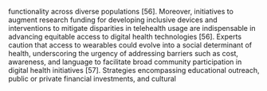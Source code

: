 functionality across diverse populations [56]. Moreover, initiatives to augment research funding for
developing inclusive devices and interventions to mitigate disparities in telehealth usage are indispensable
in advancing equitable access to digital health technologies [56]. Experts caution that access to wearables
could evolve into a social determinant of health, underscoring the urgency of addressing barriers such as
cost, awareness, and language to facilitate broad community participation in digital health initiatives [57].
Strategies encompassing educational outreach, public or private financial investments, and cultural